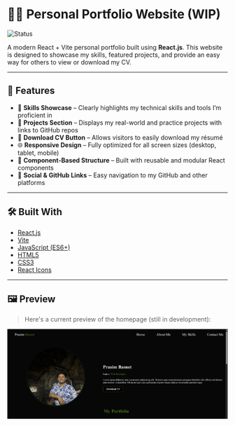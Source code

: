 # 👨‍💻 Personal Portfolio Website (WIP)


![Status](https://img.shields.io/badge/🚧%20Under%20Development-Personal%20Portfolio-blueviolet?style=for-the-badge)

A modern React + Vite personal portfolio built using **React.js**. This website is designed to showcase my skills, featured projects, and provide an easy way for others to view or download my CV.

---

## 🚀 Features

- 🎯 **Skills Showcase** – Clearly highlights my technical skills and tools I’m proficient in
- 📁 **Projects Section** – Displays my real-world and practice projects with links to GitHub repos
- 📄 **Download CV Button** – Allows visitors to easily download my résumé
- 🌐 **Responsive Design** – Fully optimized for all screen sizes (desktop, tablet, mobile)
- 🧩 **Component-Based Structure** – Built with reusable and modular React components
- 🔗 **Social & GitHub Links** – Easy navigation to my GitHub and other platforms

---

## 🛠️ Built With

- [React.js](https://reactjs.org/)
- [Vite](https://vitejs.dev/)
- [JavaScript (ES6+)](https://developer.mozilla.org/en-US/docs/Web/JavaScript)
- [HTML5](https://developer.mozilla.org/en-US/docs/Web/Guide/HTML/HTML5)
- [CSS3](https://developer.mozilla.org/en-US/docs/Web/CSS)
- [React Icons](https://react-icons.github.io/react-icons/)

---
## 🖼️ Preview

> Here's a current preview of the homepage (still in development):

![Portfolio Preview](PersonalPortfolio/src/assets/PortfolioPreview.png)

